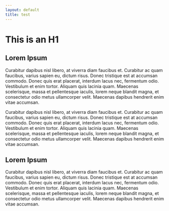 ```yaml
---
layout: default
title: test
---
```

# This is an H1

## Lorem Ipsum

Curabitur dapibus nisl libero, at viverra diam faucibus et. Curabitur ac quam faucibus, varius sapien eu, dictum risus. Donec tristique est at accumsan commodo. Donec quis erat placerat, interdum lacus nec, fermentum odio. Vestibulum et enim tortor. Aliquam quis lacinia quam. Maecenas scelerisque, massa et pellentesque iaculis, lorem neque blandit magna, et consectetur odio metus ullamcorper velit. Maecenas dapibus hendrerit enim vitae accumsan.

Curabitur dapibus nisl libero, at viverra diam faucibus et. Curabitur ac quam faucibus, varius sapien eu, dictum risus. Donec tristique est at accumsan commodo. Donec quis erat placerat, interdum lacus nec, fermentum odio. Vestibulum et enim tortor. Aliquam quis lacinia quam. Maecenas scelerisque, massa et pellentesque iaculis, lorem neque blandit magna, et consectetur odio metus ullamcorper velit. Maecenas dapibus hendrerit enim vitae accumsan.

## Lorem Ipsum

Curabitur dapibus nisl libero, at viverra diam faucibus et. Curabitur ac quam faucibus, varius sapien eu, dictum risus. Donec tristique est at accumsan commodo. Donec quis erat placerat, interdum lacus nec, fermentum odio. Vestibulum et enim tortor. Aliquam quis lacinia quam. Maecenas scelerisque, massa et pellentesque iaculis, lorem neque blandit magna, et consectetur odio metus ullamcorper velit. Maecenas dapibus hendrerit enim vitae accumsan.